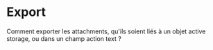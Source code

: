 # Export

Comment exporter les attachments, qu'ils soient liés à un objet active storage, ou dans un champ action text ?